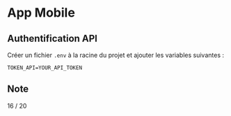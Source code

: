 # App Mobile

## Authentification API

Créer un fichier `.env` à la racine du projet et ajouter les variables suivantes :

```env
TOKEN_API=YOUR_API_TOKEN
```

## Note

16 / 20
